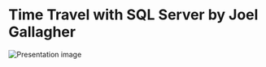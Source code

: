# Time Travel with SQL Server by Joel Gallagher

![Presentation image](https://pbs.twimg.com/media/GdERz19XIAAxzHz?format=jpg&name=large)
